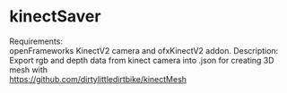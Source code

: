 # kinectSaver
Requirements:<br>
openFrameworks KinectV2 camera and ofxKinectV2 addon.
Description:<br>
Export rgb and depth data from kinect camera into .json for creating 3D mesh with<br>https://github.com/dirtylittledirtbike/kinectMesh
